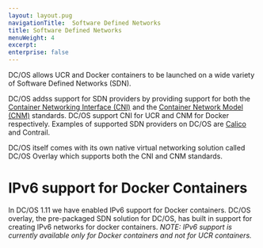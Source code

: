 ```yaml
---
layout: layout.pug
navigationTitle:  Software Defined Networks
title: Software Defined Networks
menuWeight: 4
excerpt:
enterprise: false
---
```


<!-- This source repo for this topic is https://github.com/dcos/dcos-docs -->


DC/OS allows UCR and Docker containers to be launched on a wide variety of Software Defined Networks (SDN). 

DC/OS addss support for SDN providers by providing support for both the [Container Networking Interface (CNI)](https://github.com/containernetworking/cni) and the [Container Network Model (CNM)](https://github.com/docker/libnetwork/blob/master/docs/design.md) standards. DC/OS support CNI for UCR and CNM for Docker respectively. Examples of supported SDN providers on DC/OS are [Calico](https://github.com/dcos/examples/tree/master/calico) and Contrail. 

DC/OS itself comes with its own native virtual networking solution called DC/OS Overlay which supports both the CNI and CNM standards. 

# IPv6 support for Docker Containers
In DC/OS 1.11 we have enabled IPv6 support for Docker containers. DC/OS overlay, the pre-packaged SDN solution for DC/OS, has built in support for creating IPv6 networks for docker containers.
*NOTE: IPv6 support is currently available only for Docker containers and not for UCR containers.* 